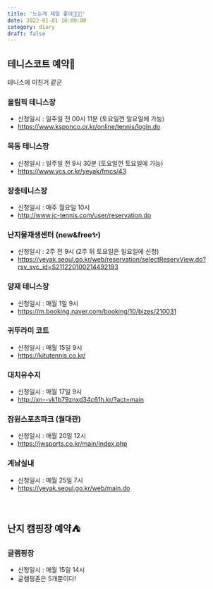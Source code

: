 ```yaml
---
title: '노는게 제일 좋아🥳🥳🥳'
date: 2022-01-01 10:00:00
category: diary
draft: false
---
```


## 테니스코트 예약🎾

테니스에 미친거 같군

### 올림픽 테니스장
- 신청일시 : 일주일 전 00시 11분 (토요일껀 일요일에 가능)
- https://www.ksponco.or.kr/online/tennis/login.do

### 목동 테니스장
- 신청일시 : 일주일 전 9시 30분 (토요일껀 토요일에 가능)
- https://www.ycs.or.kr/yeyak/fmcs/43

### 장충테니스장
- 신청일시 : 매주 월요일 10시
- http://www.jc-tennis.com/user/reservation.do

### 난지물재생센터 (new&free✨)
- 신청일시 : 2주 전 9시 (2주 뒤 토요일은 일요일에 신청)
- https://yeyak.seoul.go.kr/web/reservation/selectReservView.do?rsv_svc_id=S211220100214492193

### 양재 테니스장
- 신청일시 : 매월 1일 9시
- https://m.booking.naver.com/booking/10/bizes/210031

### 귀뚜라미 코트
- 신청일시 : 매월 15일 9시
- https://kitutennis.co.kr/

### 대치유수지
- 신청일시 : 매월 17일 9시
- http://xn--vk1b79znxd34c61h.kr/?act=main

### 잠원스포츠파크 (월대관)
- 신청일시 : 매월 20일 12시
- https://jwsports.co.kr/main/index.php

### 계남실내
- 신청일시 : 매월 25일 7시
- https://yeyak.seoul.go.kr/web/main.do

<br/>

## 난지 캠핑장 예약⛺️

### 글램핑장
- 신청일시 : 매월 15일 14시
- 글램핑존은 5개뿐이다!
